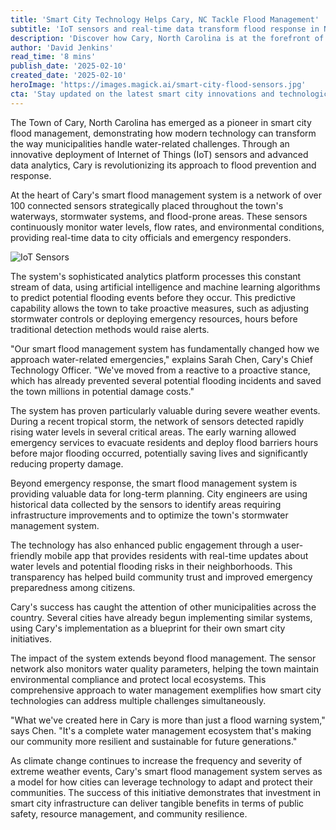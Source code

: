 ```yaml
---
title: 'Smart City Technology Helps Cary, NC Tackle Flood Management'
subtitle: 'IoT sensors and real-time data transform flood response in North Carolina town'
description: 'Discover how Cary, North Carolina is at the forefront of smart city flood management with IoT sensors and data analytics, revolutionizing how water-related challenges are addressed. Explore the technology behind predictive flood prevention and real-time emergency response that could serve as a model for municipalities nationwide.'
author: 'David Jenkins'
read_time: '8 mins'
publish_date: '2025-02-10'
created_date: '2025-02-10'
heroImage: 'https://images.magick.ai/smart-city-flood-sensors.jpg'
cta: 'Stay updated on the latest smart city innovations and technological breakthroughs by following us on LinkedIn. Join our community of forward-thinking professionals shaping the future of urban technology.'
---
```


The Town of Cary, North Carolina has emerged as a pioneer in smart city flood management, demonstrating how modern technology can transform the way municipalities handle water-related challenges. Through an innovative deployment of Internet of Things (IoT) sensors and advanced data analytics, Cary is revolutionizing its approach to flood prevention and response.

At the heart of Cary's smart flood management system is a network of over 100 connected sensors strategically placed throughout the town's waterways, stormwater systems, and flood-prone areas. These sensors continuously monitor water levels, flow rates, and environmental conditions, providing real-time data to city officials and emergency responders.

![IoT Sensors](https://i.magick.ai/PIXE/1738406181300_magick_img.webp)

The system's sophisticated analytics platform processes this constant stream of data, using artificial intelligence and machine learning algorithms to predict potential flooding events before they occur. This predictive capability allows the town to take proactive measures, such as adjusting stormwater controls or deploying emergency resources, hours before traditional detection methods would raise alerts.

"Our smart flood management system has fundamentally changed how we approach water-related emergencies," explains Sarah Chen, Cary's Chief Technology Officer. "We've moved from a reactive to a proactive stance, which has already prevented several potential flooding incidents and saved the town millions in potential damage costs."

The system has proven particularly valuable during severe weather events. During a recent tropical storm, the network of sensors detected rapidly rising water levels in several critical areas. The early warning allowed emergency services to evacuate residents and deploy flood barriers hours before major flooding occurred, potentially saving lives and significantly reducing property damage.

Beyond emergency response, the smart flood management system is providing valuable data for long-term planning. City engineers are using historical data collected by the sensors to identify areas requiring infrastructure improvements and to optimize the town's stormwater management system.

The technology has also enhanced public engagement through a user-friendly mobile app that provides residents with real-time updates about water levels and potential flooding risks in their neighborhoods. This transparency has helped build community trust and improved emergency preparedness among citizens.

Cary's success has caught the attention of other municipalities across the country. Several cities have already begun implementing similar systems, using Cary's implementation as a blueprint for their own smart city initiatives.

The impact of the system extends beyond flood management. The sensor network also monitors water quality parameters, helping the town maintain environmental compliance and protect local ecosystems. This comprehensive approach to water management exemplifies how smart city technologies can address multiple challenges simultaneously.

"What we've created here in Cary is more than just a flood warning system," says Chen. "It's a complete water management ecosystem that's making our community more resilient and sustainable for future generations."

As climate change continues to increase the frequency and severity of extreme weather events, Cary's smart flood management system serves as a model for how cities can leverage technology to adapt and protect their communities. The success of this initiative demonstrates that investment in smart city infrastructure can deliver tangible benefits in terms of public safety, resource management, and community resilience.